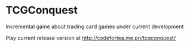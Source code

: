 # TCGConquest
Incremental game about trading card games under current development

Play current release version at http://codefortea.me.pn/tcgconquest/
